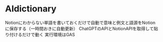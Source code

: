 # AIdictionary
Notionにわからない単語を書いておくだけで自動で意味と例文と語源をNotionに保存する（一時間おきに自動更新）
ChatGPTのAPIとNotionAPIを取得して貼り付けるだけで動く
実行環境はGAS
